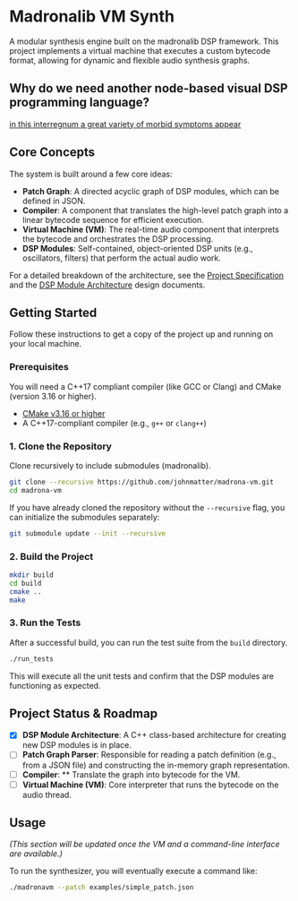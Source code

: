 # Madronalib VM Synth

A modular synthesis engine built on the madronalib DSP framework. This project implements a virtual machine that executes a custom bytecode format, allowing for dynamic and flexible audio synthesis graphs.

## Why do we need another node-based visual DSP programming language?

[in this interregnum a great variety of morbid symptoms appear](https://brill.com/view/journals/powr/1/2/article-p379_379.xml)

## Core Concepts

The system is built around a few core ideas:

-   **Patch Graph**: A directed acyclic graph of DSP modules, which can be defined in JSON.
-   **Compiler**: A component that translates the high-level patch graph into a linear bytecode sequence for efficient execution.
-   **Virtual Machine (VM)**: The real-time audio component that interprets the bytecode and orchestrates the DSP processing.
-   **DSP Modules**: Self-contained, object-oriented DSP units (e.g., oscillators, filters) that perform the actual audio work.

For a detailed breakdown of the architecture, see the [Project Specification](docs/PROJECT_SPEC.md) and the [DSP Module Architecture](docs/DSP_MODULE_ARCHITECTURE.md) design documents.

## Getting Started

Follow these instructions to get a copy of the project up and running on your local machine.

### Prerequisites

You will need a C++17 compliant compiler (like GCC or Clang) and CMake (version 3.16 or higher).

-   [CMake v3.16 or higher](https://cmake.org/download/)
-   A C++17-compliant compiler (e.g., `g++` or `clang++`)

### 1. Clone the Repository

Clone recursively to include submodules (madronalib).

```bash
git clone --recursive https://github.com/johnmatter/madrona-vm.git
cd madrona-vm
```

If you have already cloned the repository without the `--recursive` flag, you can initialize the submodules separately:

```bash
git submodule update --init --recursive
```

### 2. Build the Project


```bash
mkdir build
cd build
cmake ..
make
```


### 3. Run the Tests

After a successful build, you can run the test suite from the `build` directory.

```bash
./run_tests
```

This will execute all the unit tests and confirm that the DSP modules are functioning as expected.

## Project Status & Roadmap

-   [x] **DSP Module Architecture**: A C++ class-based architecture for creating new DSP modules is in place.
-   [ ] **Patch Graph Parser**: Responsible for reading a patch definition (e.g., from a JSON file) and constructing the in-memory graph representation.
-   [ ] **Compiler**: ** Translate the graph into bytecode for the VM.
-   [ ] **Virtual Machine (VM)**: Core interpreter that runs the bytecode on the audio thread.

## Usage

*(This section will be updated once the VM and a command-line interface are available.)*

To run the synthesizer, you will eventually execute a command like:

```bash
./madronavm --patch examples/simple_patch.json
```

